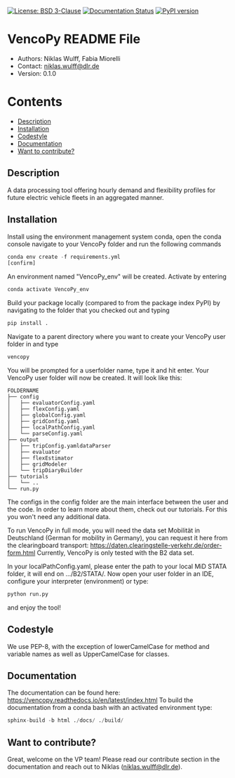 [![License: BSD 3-Clause](https://img.shields.io/badge/license-BSD%203--Clause-blue.svg)](https://github.com/TechSmith/hyde/blob/master/LICENSE.txt)
[![Documentation Status](https://readthedocs.org/projects/vencopy/badge/?version=latest)](https://vencopy.readthedocs.io/en/latest/?badge=latest)
[![PyPI version](https://badge.fury.io/py/vencopy.svg)](https://badge.fury.io/py/vencopy)

# VencoPy README File
- Authors: Niklas Wulff, Fabia Miorelli
- Contact: niklas.wulff@dlr.de
- Version: 0.1.0

Contents
========

 * [Description](#description)
 * [Installation](#installation)
 * [Codestyle](#codestyle)
 * [Documentation](#documentation)
 * [Want to contribute?](#want-to-contribute)

Description
---
A data processing tool offering hourly demand and flexibility profiles for future electric vehicle fleets in an aggregated manner.

Installation
---
Install using the environment management system conda, open the conda console navigate to your VencoPy folder and run the following commands

```python
conda env create -f requirements.yml
[confirm]
```

An environment named "VencoPy_env" will be created. Activate by entering
```python
conda activate VencoPy_env
```

Build your package locally (compared to from the package index PyPI) by navigating to the folder that you checked out 
and typing

```python
pip install .
```

Navigate to a parent directory where you want to create your VencoPy user folder in and type

```python
vencopy
```

You will be prompted for a userfolder name, type it and hit enter. Your VencoPy user folder will now be created. It
will look like this:



    FOLDERNAME
    ├── config
    │   ├── evaluatorConfig.yaml
    │   ├── flexConfig.yaml
    │   ├── globalConfig.yaml
    │   ├── gridConfig.yaml
    │   ├── localPathConfig.yaml
    │   └── parseConfig.yaml
    ├── output
    │   ├── tripConfig.yamldataParser
    │   ├── evaluator
    │   ├── flexEstimator
    │   ├── gridModeler
    │   └── tripDiaryBuilder 
    ├── tutorials          
    │   └── ..
    └── run.py

The configs in the config folder are the main interface between the user and the code. In order to learn more about 
them, check out our tutorials. For this you won't need any additional data.

To run VencoPy in full mode, you will need the data set Mobilität in Deutschland (German for mobility in Germany), you
can request it here from the clearingboard transport: https://daten.clearingstelle-verkehr.de/order-form.html Currently, 
VencoPy is only tested with the B2 data set.

In your localPathConfig.yaml, please enter the path to your local MiD STATA folder, it will end on .../B2/STATA/. Now
open your user folder in an IDE, configure your interpreter (environment) or type: 

```python
python run.py
``` 

and enjoy the tool!



Codestyle
---
We use PEP-8, with the exception of lowerCamelCase for method and variable names as well as UpperCamelCase for classes.

Documentation
---
The documentation can be found here: https://vencopy.readthedocs.io/en/latest/index.html
To build the documentation from a conda bash with an activated environment type:

```python
sphinx-build -b html ./docs/ ./build/
``` 

Want to contribute?
---
Great, welcome on the VP team! Please read our contribute section in the documentation and reach out to Niklas 
(niklas.wulff@dlr.de). 
